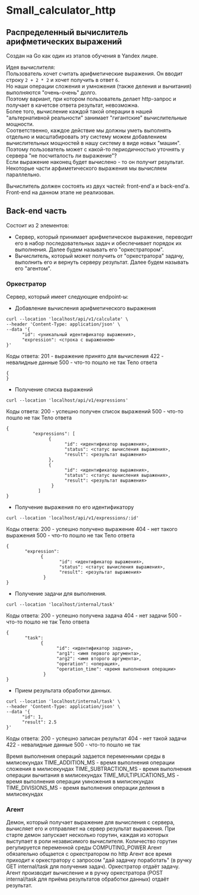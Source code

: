 # Small_calculator_http
## Распределенный вычислитель арифметических выражений

Создан на Go как один из этапов обучения в Yandex лицее.

Идея вычислителя:<br>
Пользователь хочет считать арифметические выражения. Он вводит строку `2 + 2 * 2` и хочет получить в ответ `6`.<br>
Но наши операции сложения и умножения (также деления и вычитания) выполняются "очень-очень" долго.<br>
Поэтому вариант, при котором пользователь делает http-запрос и получает в качетсве ответа результат, невозможна.<br>
Более того, вычисление каждой такой операции в нашей "альтернативной реальности" занимает "гигантские" вычислительные мощности.<br>
Соответственно, каждое действие мы должны уметь выполнять отдельно и масштабировать эту систему можем добавлением вычислительных мощностей в нашу систему в виде новых "машин".<br>
Поэтому пользователь может с какой-то периодичностью уточнять у сервера "не посчиталость ли выражение"?<br>
Если выражение наконец будет вычислено - то он получит результат.<br>
Некоторые части арфиметического выражения мы вычисляем параллельно.

Вычислитель должен состоять из двух частей: front-end'а и back-end'а.<br>
Front-end на данном этапе не реализован.
## Back-end часть
Состоит из 2 элементов:
 - Сервер, который принимает арифметическое выражение, переводит его в набор последовательных задач и обеспечивает порядок их выполнения. Далее будем называть его "оркестратором".
 - Вычислитель, который может получить от "оркестратора" задачу, выполнить его и вернуть серверу результат. Далее будем называть его "агентом".

### Оркестратор
Сервер, который имеет следующие endpoint-ы:
 - Добавление вычисления арифметического выражения
```
curl --location 'localhost/api/v1/calculate' \
--header 'Content-Type: application/json' \
--data '{
      "id": <уникальный идентификатор выражения>,
      "expression": <строка с выражением>
}'
```
Коды ответа:
201 - выражение принято для вычисления
422 - невалидные данные
500 - что-то пошло не так
Тело ответа
```
{
}

```

 - Получение списка выражений
```
curl --location 'localhost/api/v1/expressions'
```
Коды ответа:
200 - успешно получен список выражений
500 - что-то пошло не так
Тело ответа
```
{
          "expressions": [
                {
                      "id": <идентификатор выражения>,
                      "status": <статус вычисления выражения>,
                      "result": <результат выражения>
                },
                {
                      "id": <идентификатор выражения>,
                      "status": <статус вычисления выражения>,
                      "result": <результат выражения>
                 }
            ]
}
```

 - Получение выражения по его идентификатору
```
curl --location 'localhost/api/v1/expressions/:id'
```
Коды ответа:
200 - успешно получено выражение
404 - нет такого выражения
500 - что-то пошло не так
Тело ответа
```
{
       "expression":
             {
                    "id": <идентификатор выражения>,
                    "status": <статус вычисления выражения>,
                    "result": <результат выражения>
              }
}
```

 - Получение задачи для выполнения.
```
curl --location 'localhost/internal/task'
```
Коды ответа:
200 - успешно получена задача
404 - нет задачи
500 - что-то пошло не так
Тело ответа
```
{
       "task":
             {
                   "id": <идентификатор задачи>,
                   "arg1": <имя первого аргумента>,
                   "arg2": <имя второго аргумента>,
                   "operation": <операция>,
                   "operation_time": <время выполнения операции>
              }
}
```

 - Прием результата обработки данных.
```
curl --location 'localhost/internal/task' \
--header 'Content-Type: application/json' \
--data '{
      "id": 1,
      "result": 2.5
}'
```
Коды ответа:
200 - успешно записан результат
404 - нет такой задачи
422 - невалидные данные
500 - что-то пошло не так

Время выполнения операций задается переменными среды в милисекундах
TIME_ADDITION_MS - время выполнения операции сложения в милисекундах
TIME_SUBTRACTION_MS - время выполнения операции вычитания в милисекундах
TIME_MULTIPLICATIONS_MS - время выполнения операции умножения в милисекундах
TIME_DIVISIONS_MS - время выполнения операции деления в милисекундах

### Агент
Демон, который получает выражение для вычисления с сервера, вычисляет его и отправляет на сервер результат выражения.
При старте демон запускает несколько горутин, каждая из которых выступает в роли независимого вычислителя. 
Количество горутин регулируется переменной среды
COMPUTING_POWER
Агент обязательно общается с оркестратором по http
Агент все время приходит к оркестратору с запросом "дай задачку поработать" (в ручку GET internal/task для получения задач).
Оркестратор отдаёт задачу.
Агент производит вычисление и в ручку оркестратора (POST internal/task для приёма результатов обработки данных) отдаёт результат.
